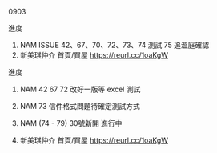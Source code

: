 0903

進度

1. NAM ISSUE 42、67、70、72、73、74 測試 75 追溫庭確認
2. 新美琪仲介 首頁/買屋 https://reurl.cc/1oaKgW

進度

1. NAM 42 67 72 改好一版等 excel 測試
2. NAM 73 信件格式問題待確定測試方式
3. NAM (74 - 79) 30號新開 進行中

4. 新美琪仲介 首頁/買屋 https://reurl.cc/1oaKgW
